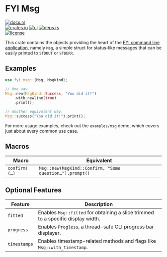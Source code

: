 # FYI Msg

[![docs.rs](https://img.shields.io/docsrs/fyi_msg.svg?style=flat-square&label=docs.rs)](https://docs.rs/fyi_msg/)
<br>
[![crates.io](https://img.shields.io/crates/v/fyi_msg.svg?style=flat-square&label=crates.io)](https://crates.io/crates/fyi_msg)
[![ci](https://img.shields.io/github/actions/workflow/status/Blobfolio/fyi/ci.yaml?style=flat-square&label=ci)](https://github.com/Blobfolio/fyi/actions)
[![deps.rs](https://deps.rs/repo/github/blobfolio/fyi/status.svg?style=flat-square&label=deps.rs)](https://deps.rs/repo/github/blobfolio/fyi)<br>
[![license](https://img.shields.io/badge/license-wtfpl-ff1493?style=flat-square)](https://en.wikipedia.org/wiki/WTFPL)

This crate contains the objects providing the heart of the [FYI command line application](https://github.com/blobfolio/fyi), namely `Msg`, a simple struct for status-like messages that can be easily printed to `STDOUT` or `STDERR`.



## Examples

```rust
use fyi_msg::{Msg, MsgKind};

// One way.
Msg::new(MsgKind::Success, "You did it!")
    .with_newline(true)
    .print();

// Another equivalent way.
Msg::success("You did it!").print();
```

For more usage examples, check out the `examples/msg` demo, which covers just about every common use case.



## Macros

| Macro | Equivalent |
| ----- | ---------- |
| `confirm!(…)` | `Msg::new(MsgKind::Confirm, "Some question…").prompt()` |



## Optional Features

| Feature | Description |
| ------- | ----------- |
| `fitted` | Enables `Msg::fitted` for obtaining a slice trimmed to a specific display width. |
| `progress` | Enables `Progless`, a thread-safe CLI progress bar displayer.
| `timestamps` | Enables timestamp-related methods and flags like `Msg::with_timestamp`. |
